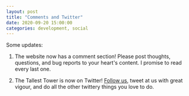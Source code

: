 ```yaml
---
layout: post
title: "Comments and Twitter"
date: 2020-09-20 15:00:00
categories: development, social
---
```

Some updates:

1. The website now has a comment section! Please post thoughts, questions, and bug reports to your heart's content. I promise to read every last one.

2. The Tallest Tower is now on Twitter! [Follow us](https://twitter.com/tallesttower1), tweet at us with great vigour, and do all the other twittery things you love to do.
